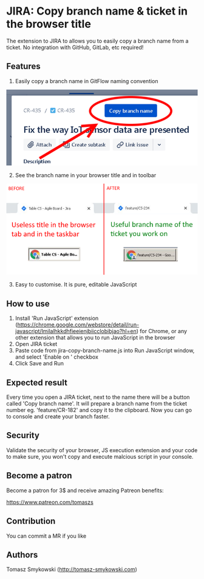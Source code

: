 # JIRA: Copy branch name & ticket in the browser title

The extension to JIRA to allows you to easily copy a branch name from a ticket. No integration with GitHub, GitLab, etc required!

## Features

1. Easily copy a branch name in GitFlow naming convention

![](images/demo.png)

2. See the branch name in your browser title and in toolbar

![](images/title.png)

3. Easy to customise. It is pure, editable JavaScript

## How to use
1. Install 'Run JavaScript' extension (https://chrome.google.com/webstore/detail/run-javascript/lmilalhkkdhfieeienjbiicclobibjao?hl=en) for Chrome, or any other extension that allows you to run JavaScript in the browser
2. Open JIRA ticket
3. Paste code from jira-copy-branch-name.js into Run JavaScript window, and select 'Enable on <your website>' checkbox
4. Click Save and Run

## Expected result

Every time you open a JIRA ticket, next to the name there will be a button called 'Copy branch name'. It will prepare a branch name from the ticket number eg. 'feature/CR-182' and copy it to the clipboard. Now you can go to console and create your branch faster.

## Security

Validate the security of your browser, JS execution extension and your code to make sure, you won't copy and execute malcious script in your console.

## Become a patron

Become a patron for 3$ and receive amazing Patreon benefits:

https://www.patreon.com/tomaszs

## Contribution

You can commit a MR if you like

## Authors

Tomasz Smykowski (http://tomasz-smykowski.com)